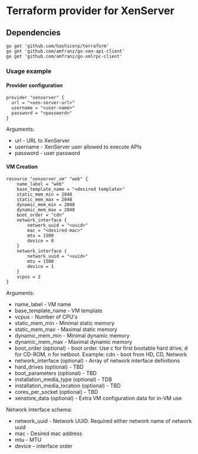 # Terraform provider for XenServer

## Dependencies

    go get 'github.com/hashicorp/terraform'
    go get 'github.com/amfranz/go-xen-api-client'
    go get 'github.com/amfranz/go-xmlrpc-client'

### Usage example

#### Provider configuration
```
provider "xenserver" {
  url = "<xen-server-url>"
  username = "<user-name>"
  password = "<password>"
}
```
Arguments:
 * url - URL to XenServer
 * username - XenServer user allowed to execute APIs
 * password - user password

#### VM Creation
```
resource "xenserver_vm" "web" {
    name_label = "web"
    base_template_name = "<desired template>"
    static_mem_min = 2048
    static_mem_max = 2048
    dynamic_mem_min = 2048
    dynamic_mem_max = 2048
    boot_order = "cdn"
    network_interface {
        network_uuid = "<uuid>"
        mac = "<desired-mac>"
        mtu = 1500
        device = 0
    }
    network_interface {
        network_uuid = "<uuid>"
        mtu = 1500
        device = 1
    }
    vcpus = 2
}
```
Arguments:
  * name_label - VM name
  * base_template_name - VM template
  * vcpus - Number of CPU's
  * static_mem_min - Minimal static memory
  * static_mem_max - Maximal static memory
  * dynamic_mem_min - Minimal dynamic memory
  * dynamic_mem_max - Maximal dynamic memory
  * boot_order (optional) - boot order. Use c for first bootable hard drive, d for CD-ROM, n for netboot. Example: cdn - boot from HD, CD, Network
  * network_interface (optional) - Array of network interface definitions
  * hard_drives (optional) - TBD
  * boot_parameters (optional) - TBD
  * installation_media_type (optional) - TDB
  * installation_media_location (optional) - TBD
  * cores_per_socket (optional) - TBD
  * xenstore_data (optional) - Extra VM configuration data for in-VM use

Network interface schema:
  * network_uuid - Network UUID. Required either network name of network uuid
  * mac - Desired mac address
  * mtu - MTU
  * device - interface order